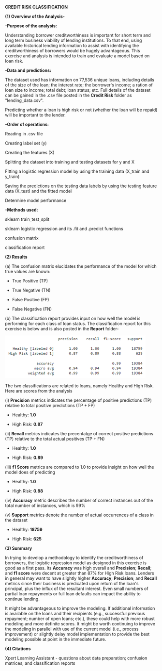 **CREDIT RISK CLASSIFICATION**

**(1) Overview of the Analysis-**

**-Purpose of the analysis:**

Understanding borrower creditworthiness is important for short term and long term business viability of lending institutions. To that end, using available historical lending information to assist with identifying the creditworthiness of borrowers would be hugely advantageous. This exercise and analysis is intended to train and evaluate a model based on loan risk.


**-Data and predictions:**

The dataset used has information on 77,536 unique loans, including details of the size of the loan; the interest rate; the borrower's income; a ration of loan size to income; total debt; loan status; etc. Full details of the dataset can be gained in the .csv file posted in the **Credit Risk** folder as "lending_data.csv".

Predicting whether a loan is high risk or not (whether the loan will be repaid) will be important to the lender.


**-Order of operations:**

Reading in .csv file 

Creating label set (y)

Creating the features (X)

Splitting the dataset into training and testing datasets for y and X

Fitting a logistic regression model by using the training data (X_train and y_train)

Saving the predictions on the testing data labels by using the testing feature data (X_test) and the fitted model

Determine model performance


**-Methods used:**

sklearn train_test_split

sklearn logistic regression and its .fit and .predict functions

confusion matrix

classification report


**(2) Results**
  

(a) The confusion matrix elucidates the performance of the model for which true values are known:

- True Positive (TP)

- True Negative (TN)

- False Positive (FP)

- False Negative (FN) 


(b) The classification report provides input on how well the model is performing for each class of loan status. The classification report for this exercise is below and is also posted in the **Report** folder-


![Classification Report](Report/classification_report.png)


The two classifications are related to loans, namely Healthy and High Risk. Here are scores from the analysis


(i) **Precision** metrics indicates the percentage of positive predictions (TP) relative to total positive predictions (TP + FP)


- Healthy: **1.0**


- High Risk: **0.87**


(ii) **Recall** metrics indicates the precentatge of correct positive predictions (TP) relative to the total actual positives (TP + FN)


- Healthy: **1.0**


- High Risk: **0.89**


(iii) **f1 Score** metrics are compared to 1.0 to provide insight on how well the model does of predicting


- Healthy: **1.0**


- High Risk: **0.88**


(iv) **Accuracy** metric describes the number of correct instances out of the total number of instances, which is 99%


(v) **Support** metrics denote the number of actual occurrences of a class in the dataset


- Healthy: **18759**


- High Risk: **625**


**(3) Summary**

In trying to develop a methodology to identify the creditworthiness of borrowers, the logistic regression model as designed in this exercise is good as a first pass. Its **Accuracy** was high overall and **Precision**; **Recall**; and **f1 score** were decent at greater than 87% for High Risk loans. Lenders in general may want to have slightly higher **Accuracy**; **Precision**; and **Recall** metrics since their business is predicated upon return of the loan's principal, plus the influx of the resultant interest. Even small numbers of partial loan repayments or full loan defaults can impact the ability to continue lending.


It might be advantageous to improve the modeling. If additional information is available on the loans and their recipients (e.g., successful previous repayment; number of open loans; etc.), these could help with more robust modeling and more definite scores. It might be worth continuing to improve the modeling in parallel with use of the current model (i.e., process improvement) or slightly delay model implementation to provide the best modeling possible at point in the immediate future.


**(4) Citations**

Xpert Learning Assistant - questions about data preparation; confusion matrices; and classification reports

